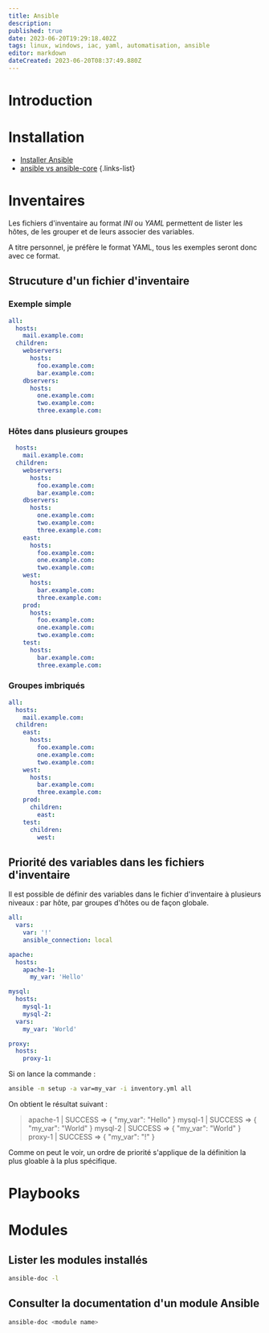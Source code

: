 ```yaml
---
title: Ansible
description: 
published: true
date: 2023-06-20T19:29:18.402Z
tags: linux, windows, iac, yaml, automatisation, ansible
editor: markdown
dateCreated: 2023-06-20T08:37:49.880Z
---
```


# Introduction


# Installation
-   [Installer Ansible](/ansible/install)
-   [ansible vs ansible-core](/ansible/ansible-vs-ansible-core)
{.links-list}

# Inventaires

Les fichiers d'inventaire au format *INI* ou *YAML* permettent de lister les hôtes, de les grouper et de leurs associer des variables.

A titre personnel, je préfère le format YAML, tous les exemples seront donc avec ce format.

## Strucuture d'un fichier d'inventaire
### Exemple simple
```yaml
all:
  hosts:
    mail.example.com:
  children:
    webservers:
      hosts:
        foo.example.com:
        bar.example.com:
    dbservers:
      hosts:
        one.example.com:
        two.example.com:
        three.example.com:
```

### Hôtes dans plusieurs groupes
```yaml
  hosts:
    mail.example.com:
  children:
    webservers:
      hosts:
        foo.example.com:
        bar.example.com:
    dbservers:
      hosts:
        one.example.com:
        two.example.com:
        three.example.com:
    east:
      hosts:
        foo.example.com:
        one.example.com:
        two.example.com:
    west:
      hosts:
        bar.example.com:
        three.example.com:
    prod:
      hosts:
        foo.example.com:
        one.example.com:
        two.example.com:
    test:
      hosts:
        bar.example.com:
        three.example.com:
```

### Groupes imbriqués
```yaml
all:
  hosts:
    mail.example.com:
  children:
    east:
      hosts:
        foo.example.com:
        one.example.com:
        two.example.com:
    west:
      hosts:
        bar.example.com:
        three.example.com:
    prod:
      children:
        east:
    test:
      children:
        west:
```
## Priorité des variables dans les fichiers d'inventaire
Il est possible de définir des variables dans le fichier d'inventaire à plusieurs niveaux : par hôte, par groupes d'hôtes ou de façon globale.
```yaml
all:
  vars:
    var: '!'
    ansible_connection: local

apache:
  hosts:
    apache-1:
      my_var: 'Hello'

mysql:
  hosts:
    mysql-1:
	mysql-2:
  vars:
    my_var: 'World'

proxy:
  hosts:
    proxy-1:
```
Si on lance la commande :
```bash
ansible -m setup -a var=my_var -i inventory.yml all
```
On obtient le résultat suivant :
> apache-1 | SUCCESS => {
> 	"my_var": "Hello"
> }
> mysql-1 | SUCCESS => {
> 	"my_var": "World"
> }
> mysql-2 | SUCCESS => {
> 	"my_var": "World"
> }
> proxy-1 | SUCCESS => {
> 	"my_var": "!"
> }

Comme on peut le voir, un ordre de priorité s'applique de la définition la plus gloable à la plus spécifique. 

# Playbooks

# Modules
## Lister les modules installés
```bash
ansible-doc -l
```
## Consulter la documentation d'un module Ansible
```bash
ansible-doc <module name>
```

